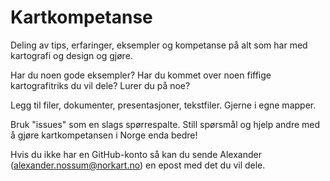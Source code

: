 Kartkompetanse
==============

Deling av tips, erfaringer, eksempler og kompetanse på alt som har med kartografi og design og gjøre.

Har du noen gode eksempler? Har du kommet over noen fiffige kartografitriks du vil dele? Lurer du på noe?

Legg til filer, dokumenter, presentasjoner, tekstfiler. Gjerne i egne mapper.

Bruk "issues" som en slags spørrespalte. Still spørsmål og hjelp andre med å gjøre kartkompetansen i Norge enda bedre! 

Hvis du ikke har en GitHub-konto så kan du sende Alexander (alexander.nossum@norkart.no) en epost med det du vil dele.
